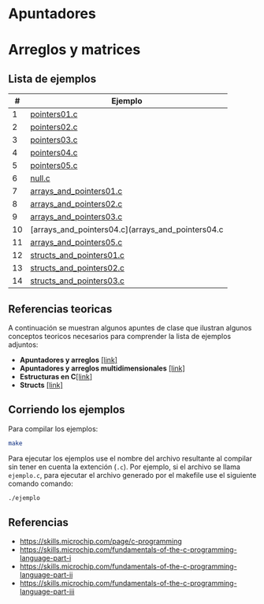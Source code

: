 # Apuntadores

# Arreglos y matrices

## Lista de ejemplos

|#|Ejemplo|
|---|---|
|1|[pointers01.c](pointers01.c)|
|2|[pointers02.c](pointers02.c)|
|3|[pointers03.c](pointers03.c)|
|4|[pointers04.c](pointers04.c)|
|5|[pointers05.c](pointers05.c)|
|6|[null.c](null.c)|
|7|[arrays_and_pointers01.c](arrays_and_pointers01.c)|
|8|[arrays_and_pointers02.c](arrays_and_pointers02.c)|
|9|[arrays_and_pointers03.c](arrays_and_pointers03.c)|
|10|[arrays_and_pointers04.c](arrays_and_pointers04.c|
|11|[arrays_and_pointers05.c](arrays_and_pointers05.c)|
|12|[structs_and_pointers01.c](structs_and_pointers01.c)|
|13|[structs_and_pointers02.c](structs_and_pointers02.c)|
|14|[structs_and_pointers03.c](structs_and_pointers03.c)|

## Referencias teoricas

A continuación se muestran algunos apuntes de clase que ilustran algunos conceptos teoricos necesarios para comprender la lista de ejemplos adjuntos:
* **Apuntadores y arreglos** [[link]](https://udea-so.github.io/intro-c/content/CH_02-S02.html)
* **Apuntadores y arreglos multidimensionales** [[link]](https://udea-so.github.io/intro-c/content/CH_02-S03.html)
* **Estructuras en C**[[link]](https://udea-so.github.io/intro-c/content/CH_02-S04.html)
* **Structs** [[link]](https://diveintosystems.org/book/C2-C_depth/structs.html)

## Corriendo los ejemplos

Para compilar los ejemplos:

```bash
make
```

Para ejecutar los ejemplos use el nombre del archivo resultante al compilar sin tener en cuenta la extención (`.c`). Por ejemplo, si el archivo se llama `ejemplo.c`, para ejecutar el archivo generado por el makefile use el siguiente comando comando:

```bash
./ejemplo
```

## Referencias

* https://skills.microchip.com/page/c-programming
* https://skills.microchip.com/fundamentals-of-the-c-programming-language-part-i
* https://skills.microchip.com/fundamentals-of-the-c-programming-language-part-ii
* https://skills.microchip.com/fundamentals-of-the-c-programming-language-part-iii

